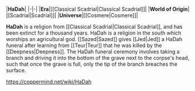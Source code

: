 |**HaDah**|
|-|-|
|**Era**|[[Classical Scadrial\|Classical Scadrial]]|
|**World of Origin**|[[Scadrial\|Scadrial]]|
|**Universe**|[[Cosmere\|Cosmere]]|

**HaDah** is a religion from [[Classical Scadrial\|Classical Scadrial]], and has been extinct for a thousand years.
HaDah is a religion in the south which worships an agricultural god. [[Sazed\|Sazed]] gives [[Jed\|Jed]] a HaDah funeral after learning from [[Teur\|Teur]] that he was killed by the [[Deepness\|Deepness]].
The HaDah funeral ceremony involves taking a branch and driving it into the bottom of the grave next to the corpse's head, such that once the grave is full, only the tip of the branch breaches the surface.



https://coppermind.net/wiki/HaDah